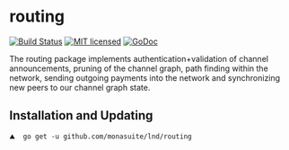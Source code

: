 routing
=======

[![Build Status](http://img.shields.io/travis/monasuite/lnd.svg)](https://travis-ci.org/monasuite/lnd) 
[![MIT licensed](https://img.shields.io/badge/license-MIT-blue.svg)](https://github.com/monasuite/lnd/blob/master/LICENSE)
[![GoDoc](https://img.shields.io/badge/godoc-reference-blue.svg)](http://godoc.org/github.com/monasuite/lnd/routing)

The routing package implements authentication+validation of channel
announcements, pruning of the channel graph, path finding within the network,
sending outgoing payments into the network and synchronizing new peers to our
channel graph state.

## Installation and Updating

```shell
⛰  go get -u github.com/monasuite/lnd/routing
```
